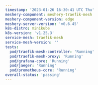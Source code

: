```yaml
---
timestamp: '2023-01-26 16:30:41 UTC Thu'
meshery-component: meshery-traefik-mesh
meshery-component-version: edge
meshery-server-version: 'v0.6.45'
k8s-distro: minikube
k8s-version: 'v1.25.3'
service-mesh: traefik-mesh
service-mesh-version: ''
tests:
  pod/traefik-mesh-controller: 'Running'
  pod/traefik-mesh-proxy: 'Running'
  pod/grafana-core: 'Running'
  pod/jaeger: 'Running'
  pod/prometheus-core: 'Running'
overall-status: 'passing'
---
```


